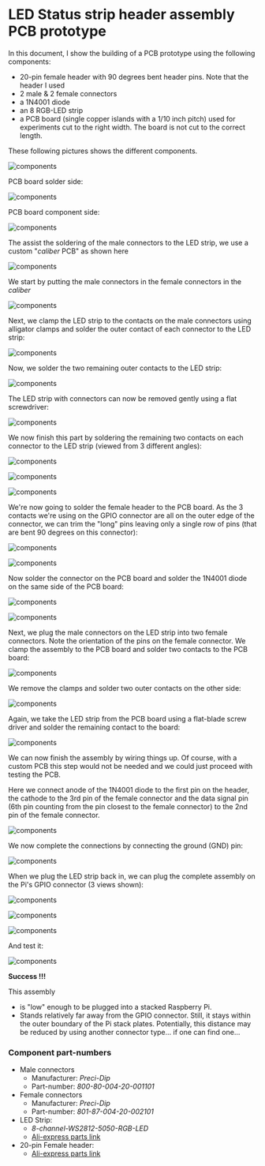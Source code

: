 # LED Status strip header assembly PCB prototype

In this document, I show the building of a PCB prototype using the following components:

- 20-pin female header with 90 degrees bent header pins. Note that the header I used 
- 2 male & 2 female connectors
- a 1N4001 diode
- an 8 RGB-LED strip
- a PCB board (single copper islands with a 1/10 inch pitch) used for experiments cut to the right width. The board is not cut to the correct length.

These following pictures shows the different components.

![components](images/PCB-prototype/IMG_1057.JPG)

PCB board solder side:

![components](images/PCB-prototype/IMG_1061.JPG)

PCB board component side:

![components](images/PCB-prototype/IMG_1060.JPG)

The assist the soldering of the male connectors to the LED strip, we use a custom "_caliber_ PCB" as shown here

![components](images/PCB-prototype/IMG_1059.JPG)

We start by putting the male connectors in the female connectors in the _caliber_

![components](images/PCB-prototype/IMG_1062.JPG)

Next, we clamp the LED strip to the contacts on the male connectors using alligator clamps and solder the outer contact of each connector to the LED strip:

![components](images/PCB-prototype/IMG_1063.JPG)

Now, we solder the two remaining outer contacts to the LED strip:

![components](images/PCB-prototype/IMG_1064.JPG)

The LED strip with connectors can now be removed gently using a flat screwdriver: 

![components](images/PCB-prototype/IMG_1065.JPG)

We now finish this part by soldering the remaining two contacts on each connector to the LED strip (viewed from 3 different angles):

![components](images/PCB-prototype/IMG_1066.JPG)

![components](images/PCB-prototype/IMG_1067.JPG)

![components](images/PCB-prototype/IMG_1068.JPG)

We're now going to solder the female header to the PCB board. As the 3 contacts we're using on the GPIO connector are all on the outer edge of the connector, we can trim the "long" pins leaving only a single row of pins (that are bent 90 degrees on this connector):

![components](images/PCB-prototype/IMG_1069.JPG)

![components](images/PCB-prototype/IMG_1070.JPG)

Now solder the connector on the PCB board and solder the 1N4001 diode on the same side of the PCB board:

![components](images/PCB-prototype/IMG_1071.JPG)

![components](images/PCB-prototype/IMG_1072.JPG)

Next, we plug the male connectors on the LED strip into two female connectors. Note the orientation of the pins on the female connector. We clamp the assembly to the PCB board and solder two contacts to the PCB board:

![components](images/PCB-prototype/IMG_1074.JPG)

We remove the clamps and solder two outer contacts on the other side:

![components](images/PCB-prototype/IMG_1075.JPG)

Again, we take the LED strip from the PCB board using a flat-blade screw driver and solder the remaining contact to the board:

![components](images/PCB-prototype/IMG_1076.JPG)

We can now finish the assembly by wiring things up. Of course, with a custom PCB this step would not be needed and we could just proceed with testing the PCB.

Here we connect anode of the 1N4001 diode to the first pin on the header, the cathode to the 3rd pin of the female connector and the data signal pin (6th pin counting from the pin closest to the female connector) to the 2nd pin of the female connector.

![components](images/PCB-prototype/IMG_1078.JPG)

We now complete the connections by connecting the ground (GND) pin:

![components](images/PCB-prototype/IMG_1079.JPG)

When we plug the LED strip back in, we can plug the complete assembly on the Pi's GPIO connector (3 views shown):

![components](images/PCB-prototype/IMG_1084.JPG)

![components](images/PCB-prototype/IMG_1085.JPG)

![components](images/PCB-prototype/IMG_1086.JPG)

And test it:

![components](images/PCB-prototype/IMG_1087.JPG)

__Success !!!__

This assembly

- is "low" enough to be plugged into a stacked Raspberry Pi.
- Stands relatively far away from the GPIO connector. Still, it stays within the outer boundary of the Pi stack plates. Potentially, this distance may be reduced by using another connector type... if one can find one...


### Component part-numbers

- Male connectors
    - Manufacturer: _Preci-Dip_
    - Part-number: _800-80-004-20-001101_
- Female connectors
    - Manufacturer: _Preci-Dip_
    - Part-number: _801-87-004-20-002101_
- LED Strip:
    - _8-channel-WS2812-5050-RGB-LED_
    - [Ali-express parts link](https://nl.aliexpress.com/item/8-channel-WS2812-5050-RGB-LED-lights-development-board-for-Arduino/32769045926.html?spm=a2g0s.9042311.0.0.Mwyjuo)
- 20-pin Female header:
    - [Ali-express parts link](https://nl.aliexpress.com/item/50pcs-2x10P-20-poles-2-54mm-Female-PCB-Pin-Header-Right-Angle-Single-row-Through-Hole/32734093247.html?spm=a2g0s.9042311.0.0.5de84c4dhC6yLS)